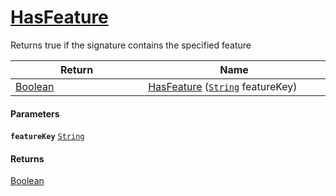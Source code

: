 # [HasFeature](./Signature--HasFeature.md)

Returns true if the signature contains the specified feature

| Return<div><a href="#"><img width=375></a></div> | Name<div><a href="#"><img width=525></a></div> | 
| --- | --- | 
| [Boolean](https://docs.microsoft.com/en-us/dotnet/api/System.Boolean) | [HasFeature](./Signature--HasFeature.md) ([`String`](https://docs.microsoft.com/en-us/dotnet/api/System.String) featureKey) | 


#### Parameters
**`featureKey`**  [`String`](https://docs.microsoft.com/en-us/dotnet/api/System.String)<br>
#### Returns
[Boolean](https://docs.microsoft.com/en-us/dotnet/api/System.Boolean)<br>
